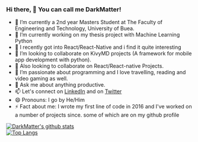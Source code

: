 ### Hi there, 👋 You can call me DarkMatter!

- 🔭 I’m currently a 2nd year Masters Student at The Faculty of Engineering and Technology, University of Buea.
- 🌱 I’m currently working on my thesis project with Machine Learning Python
- 🌱 I recently got into React/React-Native and i find it quite interesting
- 👯 I’m looking to collaborate on KivyMD projects (A framework for mobile app development with python).
- 👯 Also looking to collaborate on React/React-native Projects.
- 🤔 I’m passionate about programming and I love travelling, reading and video gaming as well.
- 💬 Ask me about anything productive.
- 📫 Let's connect on [LinkedIn](https://www.linkedin.com/in/nde-lucien-19b033188/) and on [Twitter](https://twitter.com/dark_matter08)
- 😄 Pronouns: I go by He/Him
- ⚡ Fact about me: I wrote my first line of code in 2016 and I've worked on a number of projects since. some of which are on my github profile


[![DarkMatter's github stats](https://github-readme-stats.vercel.app/api?username=dark-matter08&show_icons=true&theme=radical)](https://github.com/dark-matter08/github-readme-stats)  
[![Top Langs](https://github-readme-stats.vercel.app/api/top-langs/?username=dark-matter08&theme=radical&layout=compact)](https://github.com/dark-matter08/github-readme-stats)


